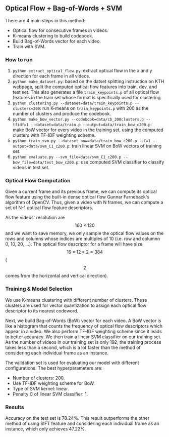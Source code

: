 ## Optical Flow + Bag-of-Words + SVM
There are 4 main steps in this method:
* Optical flow for consecutive frames in videos.
* K-means clustering to build codebook.
* Build Bag-of-Words vector for each video.
* Train with SVM.

### How to run
1. `python extract_optical_flow.py`: extract optical flow in the x and y direction for each frame in all videos.
2. `python make_dataset.py`: based on the datset splitting instruction on KTH webpage, split the computed optical flow features into train, dev, and test set. This also generates a file `train_keypoints.p` of all optical flow features in the train set whose format is specifically used for clustering.
3. `python clustering.py --dataset=data/train_keypoints.p --clusters=200`: run K-means on `train_keypoints.p` with 200 as the number of clusters and produce the codebook.
4. `python make_bow_vector.py --codebook=data/cb_200clusters.p --tfidf=1 --dataset=data/train.p --output=data/train_bow_c200.p`: make BoW vector for every video in the training set, using the computed clusters with TF-IDF weighting scheme.
5. `python train_svm.py --dataset_bow=data/train_bow_c200.p --C=1 --output=data/svm_C1_c200.p`: train linear SVM on BoW vectors of training set.
6. `python evaluate.py --svm_file=data/svm_C1_c200.p --bow_file=data/test_bow_c200.p`: use computed SVM classifier to classify videos in test set.

### Optical Flow Computation
Given a current frame and its previous frame, we can compute its optical flow feature using the built-in dense optical flow Gunnar Farneback's algorithm of OpenCV. Thus, given a video with N frames, we can compute a set of N-1 optical flow feature descriptors.

As the videos' resolution are $$160 \times 120$$ and we want to save memory, we only sample the optical flow values on the rows and columns whose indices are multiples of 10 (i.e. row and columnn 0, 10, 20, ...). The optical flow descriptor for a frame will have size $$16 \times 12 \times 2 = 384$$ ($$2$$ comes from the horizontal and vertical direction).

### Training & Model Selection
We use K-means clustering with different number of clusters. These clusters are used for vector quantization to assign each optical flow descriptor to its nearest codeword.

Next, we build Bag-of-Words (BoW) vector for each video. A BoW vector is like a histogram that counts the frequency of optical flow descriptors which appear in a video. We also perform TF-IDF weighting scheme since it leads to better accuracy. We then train a linear SVM classifier on our training set. As the number of videos in our training set is only 192, the training process takes less than a second, which is a lot faster than the method of considering each individual frame as an instance.

The validation set is used for evaluating our model with different configurations. The best hyperparameters are:
* Number of clusters: 200.
* Use TF-IDF weighting scheme for BoW.
* Type of SVM kernel: linear.
* Penalty C of linear SVM classifier: 1.

### Results
Accuracy on the test set is 78.24%. This result outperforms the other method of using SIFT feature and considering each individual frame as an instance, which only achieves 47.22%.
